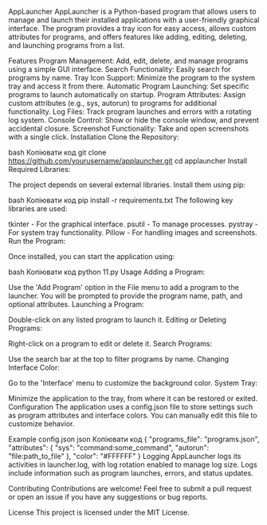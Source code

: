 AppLauncher
AppLauncher is a Python-based program that allows users to manage and launch their installed applications with a user-friendly graphical interface. The program provides a tray icon for easy access, allows custom attributes for programs, and offers features like adding, editing, deleting, and launching programs from a list.

Features
Program Management: Add, edit, delete, and manage programs using a simple GUI interface.
Search Functionality: Easily search for programs by name.
Tray Icon Support: Minimize the program to the system tray and access it from there.
Automatic Program Launching: Set specific programs to launch automatically on startup.
Program Attributes: Assign custom attributes (e.g., sys, autorun) to programs for additional functionality.
Log Files: Track program launches and errors with a rotating log system.
Console Control: Show or hide the console window, and prevent accidental closure.
Screenshot Functionality: Take and open screenshots with a single click.
Installation
Clone the Repository:

bash
Копіювати код
git clone https://github.com/yourusername/applauncher.git
cd applauncher
Install Required Libraries:

The project depends on several external libraries. Install them using pip:

bash
Копіювати код
pip install -r requirements.txt
The following key libraries are used:

tkinter - For the graphical interface.
psutil - To manage processes.
pystray - For system tray functionality.
Pillow - For handling images and screenshots.
Run the Program:

Once installed, you can start the application using:

bash
Копіювати код
python 11.py
Usage
Adding a Program:

Use the 'Add Program' option in the File menu to add a program to the launcher. You will be prompted to provide the program name, path, and optional attributes.
Launching a Program:

Double-click on any listed program to launch it.
Editing or Deleting Programs:

Right-click on a program to edit or delete it.
Search Programs:

Use the search bar at the top to filter programs by name.
Changing Interface Color:

Go to the 'Interface' menu to customize the background color.
System Tray:

Minimize the application to the tray, from where it can be restored or exited.
Configuration
The application uses a config.json file to store settings such as program attributes and interface colors. You can manually edit this file to customize behavior.

Example config.json
json
Копіювати код
{
  "programs_file": "programs.json",
  "attributes": {
    "sys": "command:some_command",
    "autorun": "file:path_to_file"
  },
  "color": "#FFFFFF"
}
Logging
AppLauncher logs its activities in launcher.log, with log rotation enabled to manage log size. Logs include information such as program launches, errors, and status updates.

Contributing
Contributions are welcome! Feel free to submit a pull request or open an issue if you have any suggestions or bug reports.

License
This project is licensed under the MIT License.
